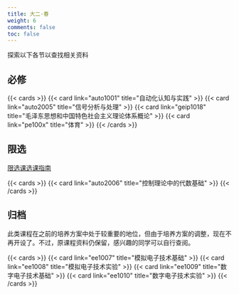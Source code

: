 ```yaml
---
title: 大二·春
weight: 6
comments: false
toc: false
---
```

探索以下各节以查找相关资料
## 必修
<!--more-->
{{< cards >}}
{{< card link="auto1001" title="自动化认知与实践" >}}
{{< card link="auto2005" title="信号分析与处理" >}}
{{< card link="geip1018" title="毛泽东思想和中国特色社会主义理论体系概论" >}}
{{< card link="pe100x" title="体育" >}}
{{< /cards >}}
## 限选
[限选课选课指南](https://hoa.moe/blog/distributive-guidance-for-22/)
<!--more-->
{{< cards >}}
{{< card link="auto2006" title="控制理论中的代数基础" >}}
{{< /cards >}}
## 归档
此类课程在之前的培养方案中处于较重要的地位，但由于培养方案的调整，现在不再开设了。不过，原课程资料仍保留，感兴趣的同学可以自行查阅。
<!--more-->
{{< cards >}}
{{< card link="ee1007" title="模拟电子技术基础" >}}
{{< card link="ee1008" title="模拟电子技术实验" >}}
{{< card link="ee1009" title="数字电子技术基础" >}}
{{< card link="ee1010" title="数字电子技术实验" >}}
{{< /cards >}}
